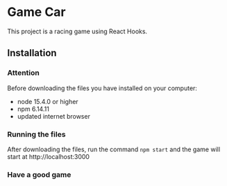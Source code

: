 # Game Car

This project is a racing game using React Hooks.

## Installation

### Attention

Before downloading the files you have installed on your computer:
- node 15.4.0 or higher
- npm 6.14.11
- updated internet browser

### Running the files

After downloading the files, run the command `npm start` and the game will start at http://localhost:3000

### Have a good game


